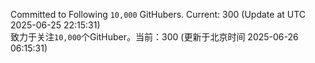 Committed to Following `10,000` GitHubers. Current: <!-- FOLLOWING_COUNT -->300<!-- FOLLOWING_COUNT --> (Update at UTC <!-- LAST_UPDATED -->2025-06-25 22:15:31<!-- LAST_UPDATED -->)<br>
致力于关注`10,000`个GitHuber。当前：<!-- FOLLOWING_COUNT -->300<!-- FOLLOWING_COUNT --> (更新于北京时间 <!-- LAST_UPDATED_CST -->2025-06-26 06:15:31<!-- LAST_UPDATED_CST -->)
